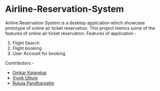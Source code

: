 # Airline-Reservation-System
Airline Reservation System is a desktop application which showcase prototype of online air ticket reservation. This project mimics some of the features of online air ticket reservation.
Features of application - 
1. Flight Search
2. Flight booking
3. User Account for booking


Contributors - 
 - [Omkar Kajarekar](https://github.com/omkarkajarekar)
 - [Vivek Utture](https://github.com/vivekutture)
 - [Rutuja Pandharpatte](https://github.com/RutujaPandharpatte)
